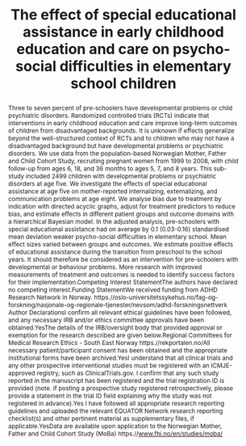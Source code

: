 ---
abstract: Three to seven percent of pre-schoolers have developmental problems or child psychiatric disorders. Randomized controlled trials (RCTs) indicate that interventions in early childhood education and care improve long-term outcomes of children from disadvantaged backgrounds. It is unknown if effects generalize beyond the well-structured context of RCTs and to children who may not have a disadvantaged background but have developmental problems or psychiatric disorders. We use data from the population-based Norwegian Mother, Father and Child Cohort Study, recruiting pregnant women from 1999 to 2008, with child follow-up from ages 6, 18, and 36 months to ages 5, 7, and 8 years. This sub-study included 2499 children with developmental problems or psychiatric disorders at age five. We investigate the effects of special educational assistance at age five on mother-reported internalizing, externalizing, and communication problems at age eight. We analyse bias due to treatment by indication with directed acyclic graphs, adjust for treatment predictors to reduce bias, and estimate effects in different patient groups and outcome domains with a hierarchical Bayesian model. In the adjusted analysis, pre-schoolers with special educational assistance had on average by 0.1 (0.03-0.16) standardised mean deviation weaker psycho-social difficulties in elementary school. Mean effect sizes varied between groups and outcomes. We estimate positive effects of educational assistance during the transition from preschool to the school years. It should therefore be considered as an intervention for pre-schoolers with developmental or behaviour problems. More research with improved measurements of treatment and outcomes is needed to identify success factors for their implementation.Competing Interest StatementThe authors have declared no competing interest.Funding StatementWe received funding from ADHD Research Network in Norway. https.//oslo-universitetssykehus.no/fag-og-forskning/nasjonale-og-regionale-tjenester/nevsom/adhd-forskningsnettverk Author DeclarationsI confirm all relevant ethical guidelines have been followed, and any necessary IRB and/or ethics committee approvals have been obtained.YesThe details of the IRB/oversight body that provided approval or exemption for the research described are given below.Regional Committees for Medical Research Ethics - South East Norway https.//rekportalen.no/All necessary patient/participant consent has been obtained and the appropriate institutional forms have been archived.YesI understand that all clinical trials and any other prospective interventional studies must be registered with an ICMJE-approved registry, such as ClinicalTrials.gov. I confirm that any such study reported in the manuscript has been registered and the trial registration ID is provided (note. if posting a prospective study registered retrospectively, please provide a statement in the trial ID field explaining why the study was not registered in advance).Yes I have followed all appropriate research reporting guidelines and uploaded the relevant EQUATOR Network research reporting checklist(s) and other pertinent material as supplementary files, if applicable.YesData are available upon application to the Norwegian Mother, Father and Child Cohort Study (MoBa) https.//www.fhi.no/en/studies/moba/
author_notes: ""
authors:
-  admin
-  Ratib Lekhal
-  Kristin R Overgaard
-  Mari Vaage Wang
-  Ragnhild Eek Brandlistuen
-  Svein Friis
-  Paal Zeiner
date: ""
doi: ""
featured: false
image:
projects: []
publication: '*medRxiv*'
publication_short: ""
publication_types:
- "3"
publishDate: "2021-06-01"
slides: 
summary: ""
tags: 
 -  Epidemiology
 -  ADHD
 -  Bayesian
title: The effect of special educational assistance in early childhood education and care on psycho-social difficulties in elementary school children
url_code: ""
url_dataset: ""
url_pdf: ""
url_poster: ""
url_project: ""
url_slides: ""
url_source: ""
url_video: ""
---